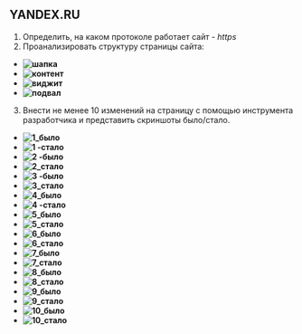 ## YANDEX.RU
1. Определить, на каком протоколе работает сайт - *https*
2. Проанализировать структуру страницы сайта:
* **![шапка](<yandex.ru шапка.jpg>)**
* **![контент](<yandex.ru контент.jpg>)**
* **![виджит](<yandex.ru виджит.jpg>)**
* **![подвал](<yandex.ru подвал.jpg>)**
3. Внести не менее 10 изменений на страницу с помощью инструмента разработчика и представить скриншоты было/стало.
* **![1_было](<виджит было.jpg>)**
* **![1 -стало](<виджит стало.jpg>)**
* **![2   -было](<иконки было.jpg>)**
* **![2_стало](<иконки стало.jpg>)**
* **![3 -было](<имя было.jpg>)**
* **![3_стало](<имя стало.jpg>)**
* **![4_было](<имя статей было.jpg>)**
* **![4 -стало](<имя статей стало.jpg>)**
* **![5_было](<контент1 было.jpg>)**
* **![5_стало](<контент1 стало.jpg>)**
* **![6_было](<контент2 было.jpg>)**
* **![6_стало](<контент2 стало.jpg>)**
* **![7_было](<курсы было.jpg>)**
* **![7_стало](<курсы стало.jpg>)**
* **![8_было](<погода было.jpg>)**
* **![8_стало](<погода стало.jpg>)**
* **![9_было](<подвал было.jpg>)**
* **![9_стало](<подвал стало.jpg>)**
* **![10_было](<шапка было.jpg>)**
* **![10_стало](<шапка стало.jpg>)**
